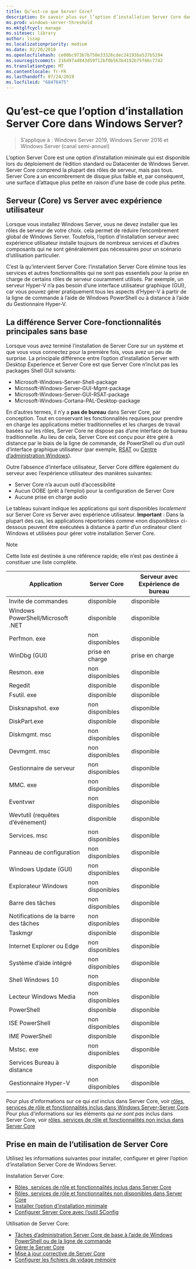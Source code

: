 ```yaml
---
title: Qu’est-ce que Server Core?
description: En savoir plus sur l’option d’installation Server Core dans Windows Server
ms.prod: windows-server-threshold
ms.mktglfcycl: manage
ms.sitesec: library
author: lizap
ms.localizationpriority: medium
ms.date: 02/20/2018
ms.openlocfilehash: ce00bc973b7b750e33326cdec24193ba537b5294
ms.sourcegitcommit: 216d97ad843d59f12bf0b563b4192b75f66c7742
ms.translationtype: MT
ms.contentlocale: fr-FR
ms.lasthandoff: 07/24/2019
ms.locfileid: "68476475"
---
```

# <a name="what-is-the-server-core-installation-option-in-windows-server"></a>Qu’est-ce que l’option d’installation Server Core dans Windows Server?

> S’applique à : Windows Server 2019, Windows Server 2016 et Windows Server (canal semi-annuel)

L’option Server Core est une option d’installation minimale qui est disponible lors du déploiement de l’édition standard ou Datacenter de Windows Server. Server Core comprend la plupart des rôles de serveur, mais pas tous. Server Core a un encombrement de disque plus faible et, par conséquent, une surface d’attaque plus petite en raison d’une base de code plus petite. 

## <a name="server-core-vs-server-with-desktop-experience"></a>Serveur (Core) vs Server avec expérience utilisateur 
Lorsque vous installez Windows Server, vous ne devez installer que les rôles de serveur de votre choix. cela permet de réduire l’encombrement global de Windows Server. Toutefois, l’option d’installation serveur avec expérience utilisateur installe toujours de nombreux services et d’autres composants qui ne sont généralement pas nécessaires pour un scénario d’utilisation particulier. 

C’est là qu’intervient Server Core: l’installation Server Core élimine tous les services et autres fonctionnalités qui ne sont pas essentiels pour la prise en charge de certains rôles de serveur couramment utilisés. Par exemple, un serveur Hyper-V n’a pas besoin d’une interface utilisateur graphique (GUI), car vous pouvez gérer pratiquement tous les aspects d’Hyper-V à partir de la ligne de commande à l’aide de Windows PowerShell ou à distance à l’aide du Gestionnaire Hyper-V. 

## <a name="the-server-core-difference---core-capabilities-without-the-frills"></a>La différence Server Core-fonctionnalités principales sans base
Lorsque vous avez terminé l’installation de Server Core sur un système et que vous vous connectez pour la première fois, vous avez un peu de surprise. La principale différence entre l’option d’installation Server with Desktop Experience et Server Core est que Server Core n’inclut pas les packages Shell GUI suivants:

- Microsoft-Windows-Server-Shell-package
- Microsoft-Windows-Server-GUI-Mgmt-package
- Microsoft-Windows-Server-GUI-RSAT-package
- Microsoft-Windows-Cortana-PAL-Desktop-package

En d’autres termes, il n’y a **pas de bureau** dans Server Core, par conception. Tout en conservant les fonctionnalités requises pour prendre en charge les applications métier traditionnelles et les charges de travail basées sur les rôles, Server Core ne dispose pas d’une interface de bureau traditionnelle. Au lieu de cela, Server Core est conçu pour être géré à distance par le biais de la ligne de commande, de PowerShell ou d’un outil d’interface graphique utilisateur (par exemple, [RSAT](../../remote/remote-server-administration-tools.md) ou [Centre d’administration Windows](../../manage/windows-admin-center/overview.md)).

Outre l’absence d’interface utilisateur, Server Core diffère également du serveur avec l’expérience utilisateur des manières suivantes:

- Server Core n’a aucun outil d’accessibilité
- Aucun OOBE (prêt à l’emploi) pour la configuration de Server Core
- Aucune prise en charge audio

Le tableau suivant indique les applications qui sont disponibles *localement* sur Server Core vs Server avec expérience utilisateur. **Important** : Dans la plupart des cas, les applications répertoriées comme «non disponibles» ci-dessous peuvent être exécutées à distance à partir d’un ordinateur client Windows et utilisées pour gérer votre installation Server Core.

> [!NOTE]
> Cette liste est destinée à une référence rapide; elle n’est pas destinée à constituer une liste complète.


| Application                     | Server Core     | Serveur avec Expérience de bureau |
|------------------------------------|-----------------|--------------------------------|
| Invite de commandes                     | disponible       | disponible                      |
| Windows PowerShell/Microsoft .NET | disponible       | disponible                      |
| Perfmon. exe                        | non disponibles  | disponible                      |
| WinDbg (GUI)                         | prise en charge       | prise en charge                      |
| Resmon. exe                         | non disponibles   | disponible                      |
| Regedit                            | disponible       | disponible                      |
| Fsutil. exe                         | disponible       | disponible                      |
| Disksnapshot. exe                   | non disponibles   | disponible                      |
| DiskPart.exe                       | disponible       | disponible                      |
| Diskmgmt. msc                       | non disponibles   | disponible                      |
| Devmgmt. msc                        | non disponibles   | disponible                      |
| Gestionnaire de serveur                     | non disponibles  | disponible                      |
| MMC. exe                            | non disponibles   | disponible                      |
| Eventvwr                           | non disponibles  | disponible                      |
| Wevtutil (requêtes d’événement)           | disponible       | disponible                      |
| Services. msc                       | non disponibles   | disponible                      |
| Panneau de configuration                      | non disponibles   | disponible                      |
| Windows Update (GUI)                 | non disponibles | disponible                      |
| Explorateur Windows                   | non disponibles   | disponible                      |
| Barre des tâches                            | non disponibles   | disponible                      |
| Notifications de la barre des tâches              | non disponibles   | disponible                      |
| Taskmgr                            | disponible       | disponible                      |
| Internet Explorer ou Edge          | non disponibles   | disponible                      |
| Système d’aide intégré               | non disponibles   | disponible                      |
| Shell Windows 10                   | non disponibles   | disponible                      |
| Lecteur Windows Media               | non disponibles   | disponible                      |
| PowerShell                         | disponible       | disponible                      |
| ISE PowerShell                     | non disponibles   | disponible                      |
| IME PowerShell                     | disponible       | disponible                      |
| Mstsc. exe                          | non disponibles   | disponible                      |
| Services Bureau à distance            | disponible       | disponible                      |
| Gestionnaire Hyper-V                    | non disponibles  | disponible                      |


Pour plus d’informations sur ce qui *est* inclus dans Server Core, voir [rôles, services de rôle et fonctionnalités inclus dans Windows Server-Server Core](server-core-roles-and-services.md). Pour plus d’informations sur les éléments qui *ne sont pas* inclus dans Server Core, voir [rôles, services de rôle et fonctionnalités non inclus dans Server Core](server-core-removed-roles.md)

## <a name="get-started-using-server-core"></a>Prise en main de l’utilisation de Server Core
Utilisez les informations suivantes pour installer, configurer et gérer l’option d’installation Server Core de Windows Server.

Installation Server Core: 
- [Rôles, services de rôle et fonctionnalités inclus dans Server Core](server-core-roles-and-services.md)
- [Rôles, services de rôle et fonctionnalités non disponibles dans Server Core](server-core-removed-roles.md)
- [Installer l’option d’installation minimale](../../get-started/getting-started-with-server-core.md)
- [Configurer Server Core avec l’outil SConfig](../../get-started/sconfig-on-ws2016.md)

Utilisation de Server Core:
- [Tâches d’administration Server Core de base à l’aide de Windows PowerShell ou de la ligne de commande](server-core-administer.md)
- [Gérer le Server Core](server-core-manage.md)
- [Mise à jour corrective de Server Core](server-core-servicing.md)
- [Configurer les fichiers de vidage mémoire](server-core-memory-dump.md)